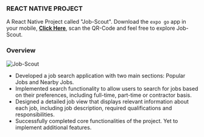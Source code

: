 ### REACT NATIVE PROJECT

A React Native Project called "Job-Scout". Download the `expo go` app in your mobile, **[Click Here](https://expo.dev/@piyushpamnani/React-Native-Project)**, scan the QR-Code and feel free to explore Job-Scout.

### Overview

![Job-Scout](https://i.ibb.co/cbNmRP5/My-project-1.png)

- Developed a job search application with two main sections: Popular Jobs and Nearby Jobs.
- Implemented search functionality to allow users to search for jobs based on their preferences, including full-time, part-time or contractor basis.
- Designed a detailed job view that displays relevant information about each job, including job description, required qualifications and responsibilities.
- Successfully completed core functionalities of the project. Yet to implement additional features.
